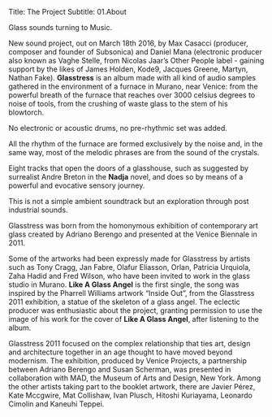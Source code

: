 Title: The Project
Subtitle: 01.About

Glass sounds turning to Music.

New sound project, out on March 18th 2016, by Max Casacci 
(producer, composer and founder of Subsonica) and Daniel Mana 
(electronic producer also known as Vaghe Stelle, from 
Nicolas Jaar’s Other People label - gaining support by 
the likes of James Holden, Kode9, Jacques Greene, Martyn, Nathan Fake).
**Glasstress** is an album made with all kind of audio 
samples gathered in the environment of a furnace in Murano, 
near Venice: from the powerful breath of the furnace that 
reaches over 3000 celsius degrees to noise of tools, from 
the crushing of waste glass to the stem of his blowtorch.

No electronic or acoustic drums, no pre-rhythmic set was added.

All the rhythm of the furnace are formed exclusively by the noise 
and, in the same way, most of the melodic phrases are from 
the sound of the crystals.

Eight tracks that open the doors of a glasshouse, such as 
suggested by surrealist Andre Breton in the **Nadja** novel, 
and does so by means of a powerful and evocative sensory journey. 

This is not a simple ambient soundtrack but an exploration 
through post industrial sounds.


Glasstress was born from the homonymous exhibition of contemporary 
art glass created by Adriano Berengo and presented at the Venice Biennale in 2011.

Some of the artworks had been expressly made for Glasstress 
by artists such as Tony Cragg, Jan Fabre, Olafur Eliasson, 
Orlan, Patricia Urquiola, Zaha Hadid and Fred Wilson, who have 
been invited to work in the glass studio in Murano.
**Like A Glass Angel** is the first single, the song was inspired 
by the Pharrell Williams artwork “Inside Out”, from the 
Glasstress 2011 exhibition, a statue of the skeleton of a 
glass angel. The eclectic producer was enthusiastic about 
the project, granting permission to use the image of his work 
for the cover of **Like A Glass Angel**, after listening to the album.

Glasstress 2011 focused on the complex relationship that ties art, 
design and architecture together in an age thought to have moved 
beyond modernism. The exhibition, produced by Venice Projects, 
a partnership between Adriano Berengo and Susan Scherman, 
was presented in collaboration with MAD, the Museum of Arts and Design, 
New York. Among the other artists taking part to the booklet artwork, 
there are Javier Pérez, Kate Mccgwire, Mat Collishaw, 
Ivan Plusch, Hitoshi Kuriayama, Leonardo Cimolin and Kaneuhi Teppei.